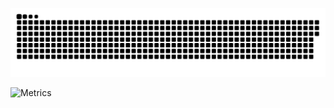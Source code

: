 ![Snake animation](https://github.com/Srivathsav-max/Srivathsav-max/blob/output/github-contribution-grid-snake.svg)

![Metrics](https://metrics.lecoq.io/Srivathsav-max?template=classic&base.header=0&gists=1&lines=1&config.timezone=America%2FToronto)